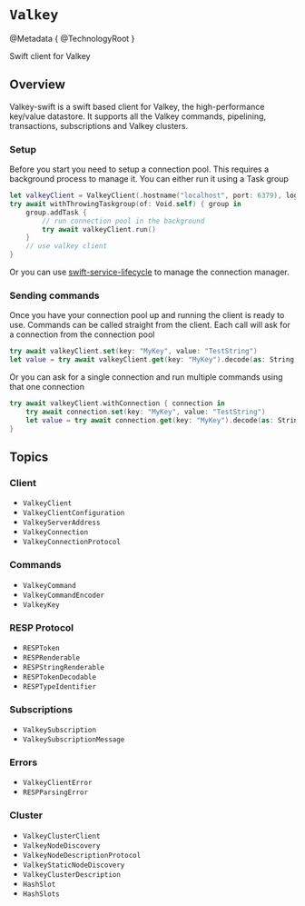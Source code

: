 # ``Valkey``

@Metadata { @TechnologyRoot }

Swift client for Valkey

## Overview

Valkey-swift is a swift based client for Valkey, the high-performance key/value datastore. It supports all the Valkey commands, pipelining, transactions, subscriptions and Valkey clusters.

### Setup

Before you start you need to setup a connection pool. This requires a background process to manage it. You can either run it using a Task group

```swift
let valkeyClient = ValkeyClient(.hostname("localhost", port: 6379), logger: logger)
try await withThrowingTaskgroup(of: Void.self) { group in
    group.addTask {
        // run connection pool in the background
        try await valkeyClient.run()
    }
    // use valkey client
}
```

Or you can use [swift-service-lifecycle](https://github.com/swift-server/swift-service-lifecycle) to manage the connection manager.

### Sending commands

Once you have your connection pool up and running the client is ready to use. Commands can be called straight from the client. Each call will ask for a connection from the connection pool

```swift
try await valkeyClient.set(key: "MyKey", value: "TestString")
let value = try await valkeyClient.get(key: "MyKey").decode(as: String.self)
```

Or you can ask for a single connection and run multiple commands using that one connection
```swift
try await valkeyClient.withConnection { connection in
    try await connection.set(key: "MyKey", value: "TestString")
    let value = try await connection.get(key: "MyKey").decode(as: String.self)
}
```

## Topics

### Client

- ``ValkeyClient``
- ``ValkeyClientConfiguration``
- ``ValkeyServerAddress``
- ``ValkeyConnection``
- ``ValkeyConnectionProtocol``

### Commands

- ``ValkeyCommand``
- ``ValkeyCommandEncoder``
- ``ValkeyKey``

### RESP Protocol

- ``RESPToken``
- ``RESPRenderable``
- ``RESPStringRenderable``
- ``RESPTokenDecodable``
- ``RESPTypeIdentifier``

### Subscriptions

- ``ValkeySubscription``
- ``ValkeySubscriptionMessage``

### Errors

- ``ValkeyClientError``
- ``RESPParsingError``

### Cluster

- ``ValkeyClusterClient``
- ``ValkeyNodeDiscovery``
- ``ValkeyNodeDescriptionProtocol``
- ``ValkeyStaticNodeDiscovery``
- ``ValkeyClusterDescription``
- ``HashSlot``
- ``HashSlots``

